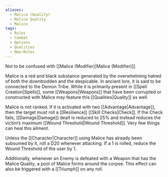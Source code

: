 ```yaml
---
aliases:
  - Malice (Quality)
  - Malice Quality
  - Malice
tags:
  - Rules
  - Combat
  - Options
  - Qualities
  - New-Rules
---
```

Not to be confused with [[Malice (Modifier)|Malice (Modifier)]].

Malice is a red and black substance generated by the overwhelming hatred of both the downtrodden and the despicable. In ancient lore, it is said to be connected to the Demon Tribe. While it is primarily present in [[Spell Creation|Spells]], some [[Weapons|Weapons]] that have been corrupted or constructed with Malice may feature this [[Qualities|Quality]] as well.

Malice is not ranked. If it is activated with two [[Advantage|Advantage]], then the target must roll a [[Resilience]] [[Skill Checks|Check]]. If the Check fails, [[Damage|Damage]] dealt is reduced to 25% and instead reduces the victim’s maximum [[Wound Threshold|Wound Threshold]]. Very few things can heal this ailment. 

Unless the [[Character|Character]] using Malice has already been subsumed by it, roll a D20 whenever attacking. If a 1 is rolled, reduce the Wound Threshold of the user by 1.

Additionally, whenever an Enemy is defeated with a Weapon that has the Malice Quality, a pool of Malice forms around the corpse. This effect can also be triggered with a [[Triumph]] on any roll.